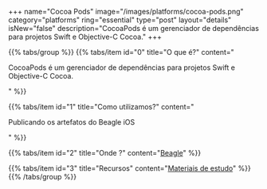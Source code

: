 +++
name="Cocoa Pods"
image="/images/platforms/cocoa-pods.png"
category="platforms"
ring="essential"
type="post"
layout="details"
isNew="false"
description="CocoaPods é um gerenciador de dependências para projetos Swift e Objective-C Cocoa."
+++

{{% tabs/group %}}
  {{% tabs/item id="0" title="O que é?" content="<p>CocoaPods é um gerenciador de dependências para projetos Swift e Objective-C Cocoa.</p>" %}}

  {{% tabs/item id="1" title="Como utilizamos?" content="<p>Publicando os artefatos do Beagle iOS</p>" %}}

  {{% tabs/item id="2" title="Onde ?" content="<a href='https://usebeagle.io/' target='_blank'>Beagle</a>" %}}

  {{% tabs/item id="3" title="Recursos" content="<a href='https://cocoapods.org/' target='_blank'>Materiais de estudo</a>" %}}
{{% /tabs/group %}}

